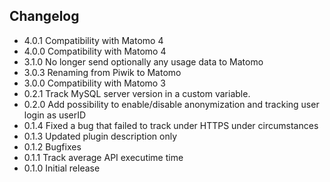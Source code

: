## Changelog

* 4.0.1 Compatibility with Matomo 4
* 4.0.0 Compatibility with Matomo 4
* 3.1.0 No longer send optionally any usage data to Matomo
* 3.0.3 Renaming from Piwik to Matomo
* 3.0.0 Compatibility with Matomo 3
* 0.2.1 Track MySQL server version in a custom variable.
* 0.2.0 Add possibility to enable/disable anonymization and tracking user login as userID
* 0.1.4 Fixed a bug that failed to track under HTTPS under circumstances
* 0.1.3 Updated plugin description only
* 0.1.2 Bugfixes
* 0.1.1 Track average API executime time
* 0.1.0 Initial release
